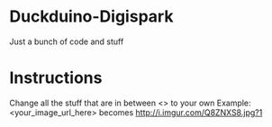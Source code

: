 # Duckduino-Digispark
Just a bunch of code and stuff
# Instructions
Change all the stuff that are in between <> to your own
Example: <your_image_url_here> becomes <http://i.imgur.com/Q8ZNXS8.jpg?1>

